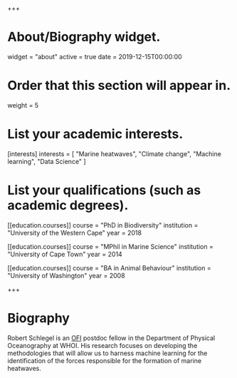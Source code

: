 +++
# About/Biography widget.
widget = "about"
active = true
date = 2019-12-15T00:00:00

# Order that this section will appear in.
weight = 5

# List your academic interests.
[interests]
  interests = [
    "Marine heatwaves",
    "Climate change",
    "Machine learning",
    "Data Science"
  ]

# List your qualifications (such as academic degrees).
[[education.courses]]
  course = "PhD in Biodiversity"
  institution = "University of the Western Cape"
  year = 2018

[[education.courses]]
  course = "MPhil in Marine Science"
  institution = "University of Cape Town"
  year = 2014

[[education.courses]]
  course = "BA in Animal Behaviour"
  institution = "University of Washington"
  year = 2008
 
+++

# Biography

Robert Schlegel is an [OFI](https://www.oceanfrontierinstitute.com/) postdoc fellow in the Department of Physical Oceanography at WHOI. His research focuses on developing the methodologies that will allow us to harness machine learning for the identification of the forces responsible for the formation of marine heatwaves.
